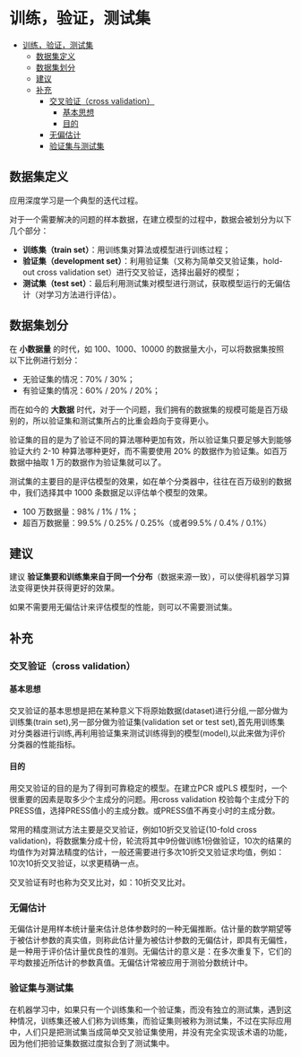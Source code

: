 # 训练，验证，测试集

- [训练，验证，测试集](#训练验证测试集)
  - [数据集定义](#数据集定义)
  - [数据集划分](#数据集划分)
  - [建议](#建议)
  - [补充](#补充)
    - [交叉验证（cross validation）](#交叉验证cross-validation)
      - [基本思想](#基本思想)
      - [目的](#目的)
    - [无偏估计](#无偏估计)
    - [验证集与测试集](#验证集与测试集)

## 数据集定义

应用深度学习是一个典型的迭代过程。

对于一个需要解决的问题的样本数据，在建立模型的过程中，数据会被划分为以下几个部分：

- **训练集（train set）**：用训练集对算法或模型进行训练过程；
- **验证集（development set）**：利用验证集（又称为简单交叉验证集，hold-out cross validation set）进行交叉验证，选择出最好的模型；
- **测试集（test set）**：最后利用测试集对模型进行测试，获取模型运行的无偏估计（对学习方法进行评估）。

## 数据集划分

在 **小数据量** 的时代，如 100、1000、10000 的数据量大小，可以将数据集按照以下比例进行划分：

- 无验证集的情况：70% / 30%；
- 有验证集的情况：60% / 20% / 20%；

而在如今的 **大数据** 时代，对于一个问题，我们拥有的数据集的规模可能是百万级别的，所以验证集和测试集所占的比重会趋向于变得更小。

验证集的目的是为了验证不同的算法哪种更加有效，所以验证集只要足够大到能够验证大约 2-10 种算法哪种更好，而不需要使用 20% 的数据作为验证集。如百万数据中抽取 1 万的数据作为验证集就可以了。

测试集的主要目的是评估模型的效果，如在单个分类器中，往往在百万级别的数据中，我们选择其中 1000 条数据足以评估单个模型的效果。

- 100 万数据量：98% / 1% / 1%；
- 超百万数据量：99.5% / 0.25% / 0.25%（或者99.5% / 0.4% / 0.1%）

## 建议

建议 **验证集要和训练集来自于同一个分布**（数据来源一致），可以使得机器学习算法变得更快并获得更好的效果。

如果不需要用无偏估计来评估模型的性能，则可以不需要测试集。

## 补充

### 交叉验证（cross validation）

#### 基本思想

交叉验证的基本思想是把在某种意义下将原始数据(dataset)进行分组,一部分做为训练集(train set),另一部分做为验证集(validation set or test set),首先用训练集对分类器进行训练,再利用验证集来测试训练得到的模型(model),以此来做为评价分类器的性能指标。

#### 目的

用交叉验证的目的是为了得到可靠稳定的模型。在建立PCR 或PLS 模型时，一个很重要的因素是取多少个主成分的问题。用cross validation 校验每个主成分下的PRESS值，选择PRESS值小的主成分数。或PRESS值不再变小时的主成分数。

常用的精度测试方法主要是交叉验证，例如10折交叉验证(10-fold cross validation)，将数据集分成十份，轮流将其中9份做训练1份做验证，10次的结果的均值作为对算法精度的估计，一般还需要进行多次10折交叉验证求均值，例如：10次10折交叉验证，以求更精确一点。

交叉验证有时也称为交叉比对，如：10折交叉比对。

### 无偏估计

无偏估计是用样本统计量来估计总体参数时的一种无偏推断。估计量的数学期望等于被估计参数的真实值，则称此估计量为被估计参数的无偏估计，即具有无偏性，是一种用于评价估计量优良性的准则。无偏估计的意义是：在多次重复下，它们的平均数接近所估计的参数真值。无偏估计常被应用于测验分数统计中。

### 验证集与测试集

在机器学习中，如果只有一个训练集和一个验证集，而没有独立的测试集，遇到这种情况，训练集还被人们称为训练集，而验证集则被称为测试集，不过在实际应用中，人们只是把测试集当成简单交叉验证集使用，并没有完全实现该术语的功能，因为他们把验证集数据过度拟合到了测试集中。